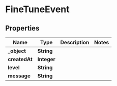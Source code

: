 

# FineTuneEvent


## Properties

| Name | Type | Description | Notes |
|------------ | ------------- | ------------- | -------------|
|**_object** | **String** |  |  |
|**createdAt** | **Integer** |  |  |
|**level** | **String** |  |  |
|**message** | **String** |  |  |



